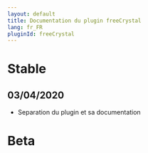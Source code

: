 ```yaml
---
layout: default
title: Documentation du plugin freeCrystal
lang: fr_FR
pluginId: freeCrystal
---
```


# Stable

## 03/04/2020

* Separation du plugin et sa documentation

# Beta
